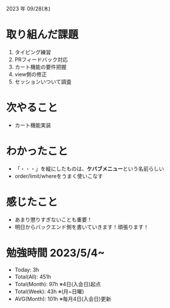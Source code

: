 2023 年 09/28(木)

# 取り組んだ課題

1. タイピング練習
4. PRフィードバック対応
5. カート機能の要件把握
6. view側の修正
7. セッションいついて調査

# 次やること

* カート機能実装

# わかったこと

* 「・・・」を縦にしたものは、**ケバブメニュー**という名前らしい
* order/limit/whereをうまく使いこなす

# 感じたこと

* あまり懲りすぎないことも重要！
* 明日からバックエンド側を書いていきます！頑張ります！

# 勉強時間 2023/5/4~

* Today: 3h
* Total(All): 451h　
* Total(Month): 97h ※4日(入会日)起点
* Total(Week): 43h ※(月~日曜)
* AVG(Month): 101h ※毎月4日(入会日)更新
